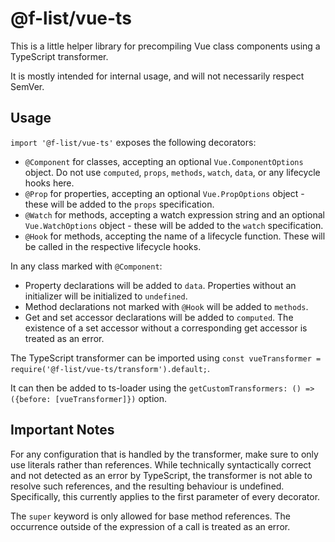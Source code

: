 # @f-list/vue-ts
This is a little helper library for precompiling Vue class components using a TypeScript transformer.

It is mostly intended for internal usage, and will not necessarily respect SemVer.

## Usage
`import '@f-list/vue-ts'` exposes the following decorators:
 - `@Component` for classes, accepting an optional `Vue.ComponentOptions` object. Do not use `computed`, `props`, `methods`, `watch`, `data`, or any lifecycle hooks here.
 - `@Prop` for properties, accepting an optional `Vue.PropOptions` object - these will be added to the `props` specification.
 - `@Watch` for methods, accepting a watch expression string and an optional `Vue.WatchOptions` object - these will be added to the `watch` specification.
 - `@Hook` for methods, accepting the name of a lifecycle function. These will be called in the respective lifecycle hooks.

In any class marked with `@Component`:
 - Property declarations will be added to `data`. Properties without an initializer will be initialized to `undefined`.
 - Method declarations not marked with `@Hook` will be added to `methods`.
 - Get and set accessor declarations will be added to `computed`. The existence of a set accessor without a corresponding get accessor is treated as an error.

The TypeScript transformer can be imported using `const vueTransformer = require('@f-list/vue-ts/transform').default;`.

It can then be added to ts-loader using the `getCustomTransformers: () => ({before: [vueTransformer]})` option.

## Important Notes
For any configuration that is handled by the transformer, make sure to only use literals rather than references.
While technically syntactically correct and not detected as an error by TypeScript, the transformer is not able to resolve such references, and the resulting behaviour is undefined.
Specifically, this currently applies to the first parameter of every decorator.

The `super` keyword is only allowed for base method references. The occurrence outside of the expression of a call is treated as an error.